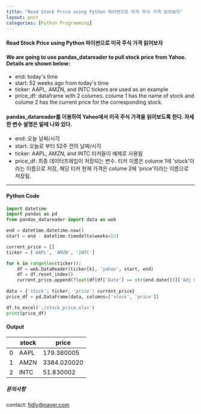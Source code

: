 ```yaml
---
title: "Read Stock Price using Python 파이썬으로 미국 주식 가격 읽어보자"
layout: post
categories: [Python Programming]
---
```


#### Read Stock Price using Python 파이썬으로 미국 주식 가격 읽어보자

#### We are going to use pandas_datareader to pull stock price from Yahoo. Details are shown below: <br>
- end: today's time
- start: 52 weeks ago from today's time
- ticker: AAPL, AMZN, and INTC tickers are used as an example
- price_df: dataframe with 2 columes. colume 1 has the name of stock and colume 2 has the current price for the corresponding stock.

#### pandas_datareader를 이용하여 Yahoo에서 미국 주식 가격을 읽어보도록 한다. 자세한 변수 설명은 밑에 나와 있다.<br>
- end: 오늘 날짜/시각
- start: 오늘로 부터 52주 전의 날짜/시각
- ticker: AAPL, AMZN, and INTC 티커들이 예제로 사용됨
- price_df: 최종 데이터프레임이 저장되는 변수. 티커 이름은 colume 1에 'stock'이라는 이름으로 저장, 해당 티커 현재 가격은 colume 2에 'price'이라는 이름으로 저장됨.

* * * 

#### Python Code

```Python
import datetime
import pandas as pd
from pandas_datareader import data as web

end = datetime.datetime.now()
start = end - datetime.timedelta(weeks=52)

current_price = []
ticker = ['AAPL', 'AMZN', 'INTC']

for k in range(len(ticker)):
    df = web.DataReader(ticker[k], 'yahoo', start, end)
    df = df.reset_index()
    current_price.append(float(df[df['Date'] == str(end.date())]['Adj Close']))
    
data = {'stock': ticker, 'price': current_price}
price_df = pd.DataFrame(data, columns=['stock', 'price'])

df.to_excel('./stock_price.xlsx')
print(price_df)
```

#### Output

| |stock|price|
|------|---|---|
|0|AAPL|179.380005|
|1|AMZN|3384.020020|
|2|INTC|51.830002|

##### 문의사항
contact: fidly@naver.com
